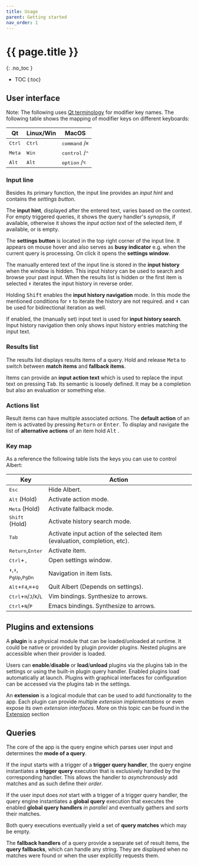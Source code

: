 ```yaml
---
title: Usage
parent: Getting started
nav_order: 1
---
```


# {{ page.title }}
{: .no_toc }

- TOC
{:toc}

## User interface

Note: The following uses [Qt terminology](https://doc.qt.io/qt-6/qt.html#KeyboardModifier-enum) for modifier key names.
The following table shows the mapping of modifier keys on different keyboards:

| Qt              | Linux/Win       | MacOS                              |
|-----------------|-----------------|------------------------------------|
| <kbd>Ctrl</kbd> | <kbd>Ctrl</kbd> | <kbd>command</kbd> /<kbd>⌘</kbd>   |
| <kbd>Meta</kbd> | <kbd>Win</kbd>  | <kbd>control</kbd> /<kbd>⌃</kbd>   |
| <kbd>Alt</kbd>  | <kbd>Alt</kbd>  | <kbd>option</kbd>  /<kbd>⌥</kbd> |




### Input line 

Besides its primary function, the input line provides an *input hint* and contains the *settings button*.

The **input hint**, displayed after the entered text, varies based on the context.
For empty triggered queries, it shows the query handler's *synopsis*, if available, otherwise it shows the *input action text* of the selected item, if available, or is empty.

The **settings button** is located in the top right corner of the input line.
It appears on mouse hover and also serves as **busy indicator** e.g. when the current query is processing.
On click it opens the **settings window**.

The manually entered text of the input line is stored in the **input history** when the window is hidden. 
This input history can be used to search and browse your past input.
When the results list is hidden or the first item is selected <kbd>⬆</kbd> iterates the input history in reverse order.

Holding <kbd>Shift</kbd> enables the **input history navigation** mode.
In this mode the mentioned conditions for <kbd>⬆</kbd> to iterate the history are not required.
and <kbd>⬇</kbd> can be used for bidirectional iteration as well. 

If enabled, the (manually set) input text is used for **input history search**.
Input history navigation then only shows input history entries matching the input text.


### Results list

The results list displays results items of a query.
Hold and release <kbd>Meta</kbd> to switch between **match items** and **fallback items**.

Items can provide an **input action text** which is used to replace the input text on pressing <kbd>Tab</kbd>.
Its semantic is loosely defined.
It may be a completion but also an evaluation or something else.


### Actions list

Result items can have multiple associated *actions*.
The **default action**   of an item is activated by pressing <kbd>Return</kbd> or <kbd>Enter</kbd>.
To display and navigate the list of **alternative actions** of an item hold <kbd>Alt</kbd> .


### Key map

As a reference the following table lists the keys you can use to control Albert:

| Key                                                                 | Action                                                                     |
|---------------------------------------------------------------------|----------------------------------------------------------------------------|
| <kbd>Esc</kbd>                                                      | Hide Albert.                                                               |
| <kbd>Alt</kbd> (Hold)                                               | Activate action mode.                                                      |
| <kbd>Meta</kbd> (Hold)                                              | Activate fallback mode.                                                    |
| <kbd>Shift</kbd> (Hold)                                             | Activate history search mode.                                              |
| <kbd>Tab</kbd>                                                      | Activate input action of the selected item (evaluation, completion, etc).  |
| <kbd>Return</kbd>,<kbd>Enter</kbd>                                  | Activate item.                                                             |
| <kbd>Ctrl</kbd>+<kbd>,</kbd>                                        | Open settings window.                                                      |
| <kbd>⬆</kbd>,<kbd>⬇</kbd>,<br><kbd>PgUp</kbd>,<kbd>PgDn</kbd>       | Navigation in item lists.                                                  |
| <kbd>Alt</kbd>+<kbd>F4</kbd>,<kbd>⌘</kbd>+<kbd>Q</kbd>              | Quit Albert (Depends on settings).                                         |
| <kbd>Ctrl</kbd>+<kbd>H</kbd>/<kbd>J</kbd>/<kbd>K</kbd>/<kbd>L</kbd> | Vim bindings. Synthesize to arrows.                                        |
| <kbd>Ctrl</kbd>+<kbd>N</kbd>/<kbd>P</kbd>                           | Emacs bindings. Synthesize to arrows.                                      |


## Plugins and extensions

A **plugin** is a physical module that can be loaded/unloaded at runtime.
It could be native or provided by plugin provider plugins.
Nested plugins are accessible when their provider is loaded.

Users can **enable**/**disable** or **load**/**unload** plugins via the plugins tab in the settings 
or using the built-in plugin query handler. 
Enabled plugins load automatically at launch.
Plugins with graphical interfaces for configuration can be accessed via the plugins tab in the settings.

An **extension** is a logical module that can be used to add functionality to the app.
Each plugin can provide multiple *extension implementations* or even expose its own *extension interfaces*.
More on this topic can be found in the [Extension](/gettingstarted/extension/) section


## Queries

The core of the app is the query engine which parses user input and determines the **mode of a query**.

If the input starts with a trigger of a **trigger query handler**, the query engine instantiates a
**trigger query** execution that is exclusively handled by the corresponding handler.
This allows the handler to *asynchronously* add matches and as such define their *order*.

If the user input does *not* start with a trigger of a trigger query handler, the query engine
instantiates a **global query** execution that executes the enabled **global query handlers** *in parallel* 
and eventually gathers and *sorts* their matches.

Both query executions eventually yield a set of **query matches** which may be empty.

The **fallback handlers** of a query provide a separate set of result items, the **query fallbacks**,
which can handle any string.
They are displayed when no matches were found or when the user explicitly requests them.

